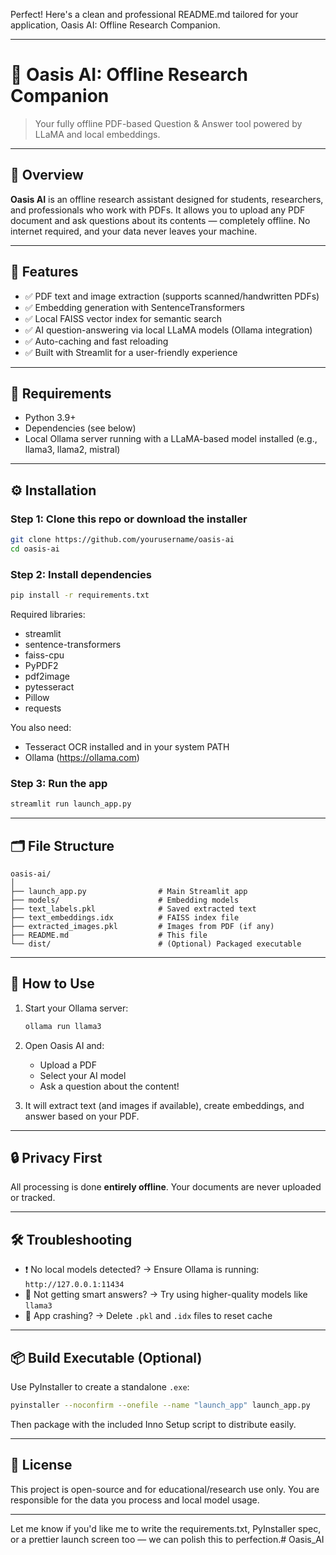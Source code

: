 Perfect! Here's a clean and professional README.md tailored for your application, Oasis AI: Offline Research Companion.

---

# 🌴 Oasis AI: Offline Research Companion

> Your fully offline PDF-based Question & Answer tool powered by LLaMA and local embeddings.

---

## 📖 Overview

**Oasis AI** is an offline research assistant designed for students, researchers, and professionals who work with PDFs. It allows you to upload any PDF document and ask questions about its contents — completely offline. No internet required, and your data never leaves your machine.

---

## 🧠 Features

- ✅ PDF text and image extraction (supports scanned/handwritten PDFs)
- ✅ Embedding generation with SentenceTransformers
- ✅ Local FAISS vector index for semantic search
- ✅ AI question-answering via local LLaMA models (Ollama integration)
- ✅ Auto-caching and fast reloading
- ✅ Built with Streamlit for a user-friendly experience

---

## 💾 Requirements

- Python 3.9+
- Dependencies (see below)
- Local Ollama server running with a LLaMA-based model installed (e.g., llama3, llama2, mistral)

---

## ⚙️ Installation

### Step 1: Clone this repo or download the installer

```bash
git clone https://github.com/yourusername/oasis-ai
cd oasis-ai
```

### Step 2: Install dependencies

```bash
pip install -r requirements.txt
```

Required libraries:

- streamlit
- sentence-transformers
- faiss-cpu
- PyPDF2
- pdf2image
- pytesseract
- Pillow
- requests

You also need:

- Tesseract OCR installed and in your system PATH
- Ollama (https://ollama.com)

### Step 3: Run the app

```bash
streamlit run launch_app.py
```

---

## 🗂 File Structure

```
oasis-ai/
│
├── launch_app.py                # Main Streamlit app
├── models/                      # Embedding models
├── text_labels.pkl              # Saved extracted text
├── text_embeddings.idx          # FAISS index file
├── extracted_images.pkl         # Images from PDF (if any)
├── README.md                    # This file
└── dist/                        # (Optional) Packaged executable
```

---

## 🚀 How to Use

1. Start your Ollama server:
   ```bash
   ollama run llama3
   ```

2. Open Oasis AI and:
   - Upload a PDF
   - Select your AI model
   - Ask a question about the content!

3. It will extract text (and images if available), create embeddings, and answer based on your PDF.

---

## 🔒 Privacy First

All processing is done **entirely offline**. Your documents are never uploaded or tracked.

---

## 🛠 Troubleshooting

- ❗ No local models detected? → Ensure Ollama is running: `http://127.0.0.1:11434`
- 🧠 Not getting smart answers? → Try using higher-quality models like `llama3`
- 🧹 App crashing? → Delete `.pkl` and `.idx` files to reset cache

---

## 📦 Build Executable (Optional)

Use PyInstaller to create a standalone `.exe`:

```bash
pyinstaller --noconfirm --onefile --name "launch_app" launch_app.py
```

Then package with the included Inno Setup script to distribute easily.

---

## 📄 License

This project is open-source and for educational/research use only. You are responsible for the data you process and local model usage.

---

Let me know if you'd like me to write the requirements.txt, PyInstaller spec, or a prettier launch screen too — we can polish this to perfection.#   O a s i s _ A I  
 